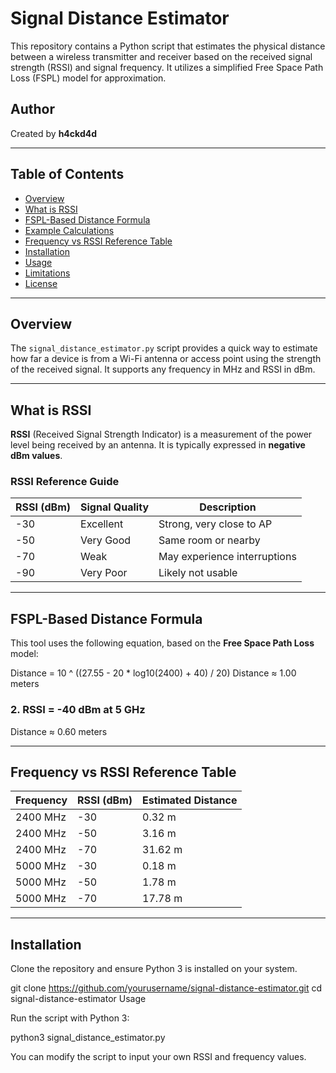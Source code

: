 # Signal Distance Estimator

This repository contains a Python script that estimates the physical distance between a wireless transmitter and receiver based on the received signal strength (RSSI) and signal frequency. It utilizes a simplified Free Space Path Loss (FSPL) model for approximation.

## Author

Created by **h4ckd4d**

---

## Table of Contents

- [Overview](#overview)
- [What is RSSI](#what-is-rssi)
- [FSPL-Based Distance Formula](#fspl-based-distance-formula)
- [Example Calculations](#example-calculations)
- [Frequency vs RSSI Reference Table](#frequency-vs-rssi-reference-table)
- [Installation](#installation)
- [Usage](#usage)
- [Limitations](#limitations)
- [License](#license)

---

## Overview

The `signal_distance_estimator.py` script provides a quick way to estimate how far a device is from a Wi-Fi antenna or access point using the strength of the received signal. It supports any frequency in MHz and RSSI in dBm.

---

## What is RSSI

**RSSI** (Received Signal Strength Indicator) is a measurement of the power level being received by an antenna. It is typically expressed in **negative dBm values**.

### RSSI Reference Guide

| RSSI (dBm) | Signal Quality   | Description                          |
|------------|------------------|--------------------------------------|
| -30        | Excellent         | Strong, very close to AP             |
| -50        | Very Good         | Same room or nearby                  |
| -70        | Weak              | May experience interruptions         |
| -90        | Very Poor         | Likely not usable                    |

---

## FSPL-Based Distance Formula

This tool uses the following equation, based on the **Free Space Path Loss** model:



Distance = 10 ^ ((27.55 - 20 * log10(2400) + 40) / 20)
Distance ≈ 1.00 meters




### 2. RSSI = -40 dBm at 5 GHz


Distance ≈ 0.60 meters


---

## Frequency vs RSSI Reference Table

| Frequency | RSSI (dBm) | Estimated Distance |
|-----------|------------|---------------------|
| 2400 MHz  | -30        | 0.32 m              |
| 2400 MHz  | -50        | 3.16 m              |
| 2400 MHz  | -70        | 31.62 m             |
| 5000 MHz  | -30        | 0.18 m              |
| 5000 MHz  | -50        | 1.78 m              |
| 5000 MHz  | -70        | 17.78 m             |

---

## Installation

Clone the repository and ensure Python 3 is installed on your system.


git clone https://github.com/yourusername/signal-distance-estimator.git
cd signal-distance-estimator
Usage

Run the script with Python 3:

python3 signal_distance_estimator.py

You can modify the script to input your own RSSI and frequency values.
